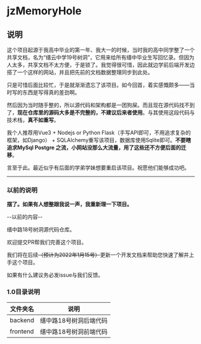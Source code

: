 # jzMemoryHole
## 说明

这个项目起源于我高中毕业的第一年、我大一的时候，当时我的高中同学整了一个共享文档，名为“缙云中学19号树洞”，它用来给所有缙中毕业生写回忆录。但因为人太多，共享文档不太方便，于是锁了。我觉得很可惜，因此就边学前后端开发边搭了一个这样的网站，并且把先前的文档数据整理同步到此处。

只是可惜后面比较忙，于是就渐渐遗忘了该项目。如今回首，着实感慨颇多——当时写的东西是写得真的差劲啊。

然后因为当时随手整的，所以源代码和架构都是一团狗屎。而且现在源代码找不到了，**现在仓库里的源码大多是不完整的，不建议后来者使用**。与其使用这段代码与技术栈，**真不如重写**。

我个人推荐用Vue3 + Nodejs or Python Flask（手写API即可，不用追求复杂的框架，如Django） + SQLAlchemy重写该项目，数据库使用Sqlite即可。**不要瞎追求MySql Postgre 之流，小网站没那么大流量，用了这些还不方便后面的迁移**。 

言至于此。最近似乎有后面的学弟学妹想要重启该项目。祝愿他们能够成功吧。

***

### 以前的说明

**摆了。如果有人想整跟我说一声，我重新理一下项目。**

--以前的内容--

缙中路18号树洞源代码仓库。

欢迎提交PR帮我们完善这个项目。

我们将在后续~~（预计为2022年1月15号）~~更新一个开发文档来帮助您快速了解并上手这个项目。

如果有什么建议务必发issue与我们反馈。

### 1.0目录说明

| 文件夹名 | 说明                   |
| -------- | ---------------------- |
| backend  | 缙中路18号树洞后端代码 |
| frontend | 缙中路18号树洞前端代码 |

